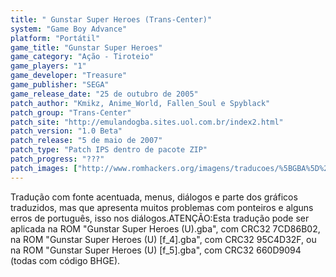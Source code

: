 ```yaml
---
title: " Gunstar Super Heroes (Trans-Center)"
system: "Game Boy Advance"
platform: "Portátil"
game_title: "Gunstar Super Heroes"
game_category: "Ação - Tiroteio"
game_players: "1"
game_developer: "Treasure"
game_publisher: "SEGA"
game_release_date: "25 de outubro de 2005"
patch_author: "Kmikz, Anime_World, Fallen_Soul e Spyblack"
patch_group: "Trans-Center"
patch_site: "http://emulandogba.sites.uol.com.br/index2.html"
patch_version: "1.0 Beta"
patch_release: "5 de maio de 2007"
patch_type: "Patch IPS dentro de pacote ZIP"
patch_progress: "???"
patch_images: ["http://www.romhackers.org/imagens/traducoes/%5BGBA%5D%20Gunstar%20Super%20Heroes%20-%20Trans-Center%20-%201.png","http://www.romhackers.org/imagens/traducoes/%5BGBA%5D%20Gunstar%20Super%20Heroes%20-%20Trans-Center%20-%202.png","http://www.romhackers.org/imagens/traducoes/%5BGBA%5D%20Gunstar%20Super%20Heroes%20-%20Trans-Center%20-%203.png"]
---
```

Tradução com fonte acentuada, menus, diálogos e parte dos gráficos traduzidos, mas que apresenta muitos problemas com ponteiros e alguns erros de português, isso nos diálogos.ATENÇÃO:Esta tradução pode ser aplicada na ROM "Gunstar Super Heroes (U).gba", com CRC32 7CD86B02, na ROM "Gunstar Super Heroes (U) [f_4].gba", com CRC32 95C4D32F, ou na ROM "Gunstar Super Heroes (U) [f_5].gba", com CRC32 660D9094 (todas com código BHGE).